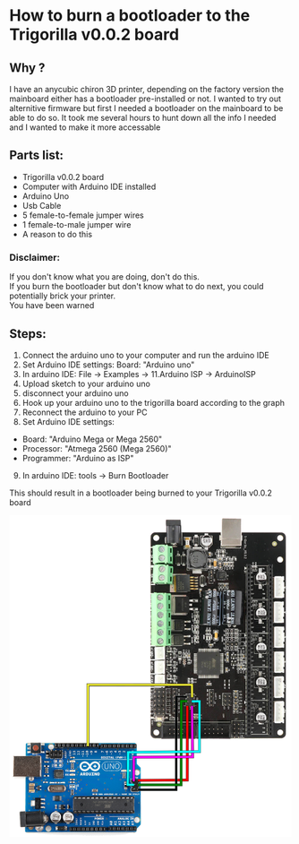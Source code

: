 # How to burn a bootloader to the Trigorilla v0.0.2 board

## Why ?
I have an anycubic chiron 3D printer, depending on the factory version the mainboard either has a bootloader pre-installed or not.
I wanted to try out alternitive firmware but first I needed a bootloader on the mainboard to be able to do so.
It took me several hours to hunt down all the info I needed and I wanted to make it more accessable 

## Parts list:
- Trigorilla v0.0.2 board
- Computer with Arduino IDE installed
- Arduino Uno
- Usb Cable
- 5 female-to-female jumper wires
- 1 female-to-male jumper wire 
- A reason to do this 

### Disclaimer:
If you don't know what you are doing, don't do this.  
If you burn the bootloader but don't know what to do next, you could potentially brick your printer.  
You have been warned


## Steps:

1. Connect the arduino uno to your computer and run the arduino IDE
2. Set Arduino IDE settings: Board: "Arduino uno"
3. In arduino IDE: File -> Examples -> 11.Arduino ISP -> ArduinoISP
4. Upload sketch to your arduino uno
5. disconnect your arduino uno
6. Hook up your arduino uno to the trigorilla board according to the graph
7. Reconnect the arduino to your PC
8. Set Arduino IDE settings: 
  - Board: "Arduino Mega or Mega 2560"
  - Processor: "Atmega 2560 (Mega 2560)"
  - Programmer: "Arduino as ISP"
9. In arduino IDE: tools -> Burn Bootloader

This should result in a bootloader being burned to your Trigorilla v0.0.2 board


![Connection diagram](https://raw.githubusercontent.com/gbit-is/Trigorilla-v0.0.2-burn-bootloader/main/connection_export.png)

